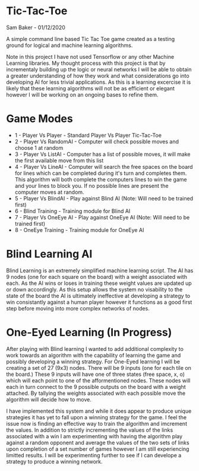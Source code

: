 # Tic-Tac-Toe

Sam Baker - 01/12/2020

 A simple command line based Tic Tac Toe game created as a testing ground for logical and machine learning algorithms.
 
 Note in this project I have not used Tensorflow or any other Machine Learning libraries. My thought process with this project is that by incrementaly building up the logic or neural networks I will be able to obtain a greater understanding of how they work and what considerations go into developing AI for less trivial applications. As this is a learning excercise it is likely that these learning algorithms will not be as efficient or elegant however I will be working on an ongoing bases to refine them.

 # Game Modes

  - 1 - Player Vs Player - Standard Player Vs Player Tic-Tac-Toe
  - 2 - Player Vs RandomAI - Computer will check possible moves and choose 1 at random
  - 3 - Player Vs ListAI - Computer has a list of possible moves, it will make the first available move from this list
  - 4 - Player Vs LineAI - Computer will search the free spaces on the board for lines which can be completed during it's turn and completes them. This algorithm will both complete the computers lines to win the game and your lines to block you. If no possible lines are present the computer moves at random.
  - 5 - Player Vs BlindAI - Play against Blind AI (Note: Will need to be trained first) 
  - 6 - Blind Training - Training module for Blind AI
  - 7 - Player Vs OneEye AI - Play against OneEye AI (Note: Will need to be trained first) 
  - 8 - OneEye Training - Training module for OneEye AI

  # Blind Learning AI
  
  Blind Learning is an extremely simplified machine learning script. The AI has 9 nodes (one for each square on the board) with a weight associated with each. As the AI wins or loses in training these weight values are updated up or down accordingly. As this setup allows the system no visability to the state of the board the AI is ultimately ineffective at developing a strategy to win consistantly against a human player however it functions as a good first step before moving into more complex networks of nodes.
  
# One-Eyed Learning (In Progress)

 After playing with Blind learning I wanted to add additional complexity to work towards an algorithm with the capability of learning the game and possibly developing a winning strategy. For One-Eyed learning I will be creating a set of 27 (9x3) nodes. There will be 9 inputs (one for each tile on the board.) These 9 inputs will have one of three states (free space, x, o) which will each point to one of the afformentioned nodes. These nodes will each in turn connect to the 9 possible outputs on the board with a weight attached. By tallying the weights associated with each possible move the algorithm will decide how to move.
 
  I have implemented this system and while it does appear to produce unique strategies it has yet to fall upon a winning strategy for the game. I feel the issue now is finding an effective way to train the algorithm and imcrement the values. In addition to strictly incrementing the values of the links associated with a win I am experimenting with having the algorithm play against a random opponent and average the values of the two sets of links upon completion of a set number of games however I am still experiencing limitted results. I will be experimenting further to see if I can develope a strategy to produce a winning network.

